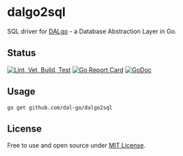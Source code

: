 # dalgo2sql

SQL driver for [DALgo](https://github.com/dal-go/dalgo) - a Database Abstraction Layer in Go.

## Status

[![Lint, Vet, Build, Test](https://github.com/dal-go/dalgo2sql/actions/workflows/ci.yml/badge.svg?cache=1)](https://github.com/dal-go/dalgo2sql/actions/workflows/ci.yml)
[![Go Report Card](https://goreportcard.com/badge/github.com/dal-go/dalgo2sql)](https://goreportcard.com/report/github.com/dal-go/dalgo2sql)
[![GoDoc](https://godoc.org/github.com/dal-go/dalgo2sql?status.svg)](https://godoc.org/github.com/dal-go/dalgo2sql)

## Usage

    go get github.com/dal-go/dalgo2sql

## License

Free to use and open source under [MIT License](LICENSE). 
